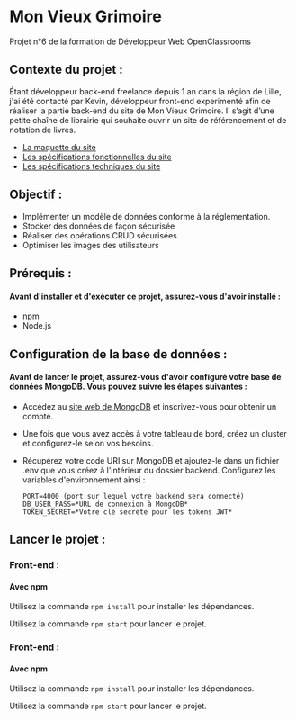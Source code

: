 # Mon Vieux Grimoire

Projet n°6 de la formation de Développeur Web OpenClassrooms

## Contexte du projet : 

Étant développeur back-end freelance depuis 1 an dans la région de Lille, j'ai été contacté par Kevin, développeur front-end experimenté afin de réaliser la partie back-end du site de Mon Vieux Grimoire. Il s’agit d’une petite chaîne de librairie qui souhaite ouvrir un site de référencement et de notation de livres.

- [La maquette du site](https://www.figma.com/design/Snidyc45xi6qchoOPabMA9/Maquette-Mon-Vieux-Grimoir?node-id=0-1&t=vGJdyCa1fxR2vG3m-0)
- [Les spécifications fonctionnelles du site](https://course.oc-static.com/projects/D%C3%A9veloppeur+Web/DW_P7+Back-end/DW+P7+Back-end+-+Specifications+fonctionnelles.pdf)
- [Les spécifications techniques du site](https://course.oc-static.com/projects/D%C3%A9veloppeur+Web/DW_P7+Back-end/DW+P7+Back-end+-+Specifications+API.pdf)

## Objectif :

- Implémenter un modèle de données conforme à la réglementation.
- Stocker des données de façon sécurisée
- Réaliser des opérations CRUD sécurisées
- Optimiser les images des utilisateurs

## Prérequis : 

#### Avant d'installer et d'exécuter ce projet, assurez-vous d'avoir installé :

- npm 
- Node.js

## Configuration de la base de données : 

#### Avant de lancer le projet, assurez-vous d'avoir configuré votre base de données MongoDB. Vous pouvez suivre les étapes suivantes :

- Accédez au [site web de MongoDB](https://www.mongodb.com/cloud/atlas/register) et inscrivez-vous pour obtenir un compte.
- Une fois que vous avez accès à votre tableau de bord, créez un cluster et configurez-le selon vos besoins.
- Récupérez votre code URI sur MongoDB et ajoutez-le dans un fichier .env que vous créez à l'intérieur du dossier backend. Configurez les variables d'environnement ainsi :

      PORT=4000 (port sur lequel votre backend sera connecté)
      DB_USER_PASS=*URL de connexion à MongoDB*
      TOKEN_SECRET=*Votre clé secrète pour les tokens JWT*

## Lancer le projet : 

### Front-end : 

#### Avec npm

Utilisez la commande ``npm install`` pour installer les dépendances.

Utilisez la commande ``npm start`` pour lancer le projet.

### Front-end : 

#### Avec npm

Utilisez la commande ``npm install`` pour installer les dépendances.

Utilisez la commande ``npm start`` pour lancer le projet.

